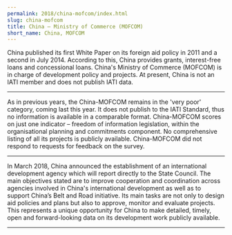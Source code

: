 ```yaml
---
permalink: 2018/china-mofcom/index.html
slug: china-mofcom
title: China – Ministry of Commerce (MOFCOM)
short_name: China, MOFCOM
---
```


China published its first White Paper on its foreign aid policy in 2011 and a second in July 2014. According to this, China provides grants, interest-free loans and concessional loans. China's Ministry of Commerce (MOFCOM) is in charge of development policy and projects. At present, China is not an IATI member and does not publish IATI data. 

---

As in previous years, the China-MOFCOM remains in the 'very poor' category, coming last this year.
It does not publish to the IATI Standard, thus no information is available in a comparable format. China-MOFCOM scores on just one indicator – freedom of information legislation, within the organisational planning and commitments component. No comprehensive listing of all its projects is publicly available. China-MOFCOM did not respond to requests for feedback on the survey.


---


In March 2018, China announced the establishment of an international development agency which will report directly to the State Council. The main objectives stated are to improve cooperation and coordination across agencies involved in China's international development as well as to support China’s Belt and Road initiative. Its main tasks are not only to design aid policies and plans but also to approve, monitor and evaluate projects. This represents a unique opportunity for China to make detailed, timely, open and forward-looking data on its development work publicly available. 

---
